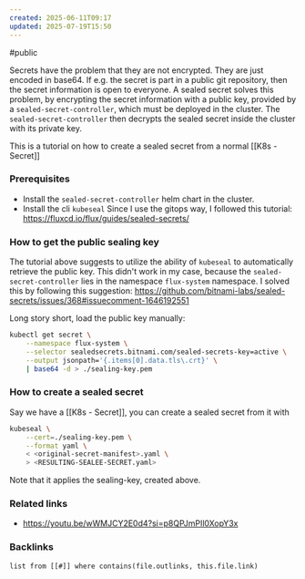 ```yaml
---
created: 2025-06-11T09:17
updated: 2025-07-19T15:50
---
```

#public

Secrets have the problem that they are not encrypted. They are just encoded in base64. If e.g. the secret is part in a public git repository, then the secret information is open to everyone. 
A sealed secret solves this problem, by encrypting the secret information with a public key, provided by a `sealed-secret-controller`, which must be deployed in the cluster. The `sealed-secret-controller` then decrypts the sealed secret inside the cluster with its private key.

This is a tutorial on how to create a sealed secret from a normal [[K8s - Secret]]

### Prerequisites
- Install the `sealed-secret-controller` helm chart in the cluster. 
- Install the cli `kubeseal`
Since I use the gitops way, I followed this tutorial: https://fluxcd.io/flux/guides/sealed-secrets/

### How to get the public sealing key
The tutorial above suggests to utilize the ability of `kubeseal` to automatically retrieve the public key. This didn't work in my case, because the `sealed-secret-controller` lies in the namespace `flux-system` namespace. I solved this by following this suggestion: https://github.com/bitnami-labs/sealed-secrets/issues/368#issuecomment-1646192551

Long story short, load the public key manually:
```bash
kubectl get secret \
	--namespace flux-system \
	--selector sealedsecrets.bitnami.com/sealed-secrets-key=active \
	--output jsonpath='{.items[0].data.tls\.crt}' \
	| base64 -d > ./sealing-key.pem
```

### How to create a sealed secret 
Say we have a [[K8s - Secret]], you can create a sealed secret from it with 
```bash
kubeseal \
	--cert=./sealing-key.pem \
	--format yaml \
	< <original-secret-manifest>.yaml \
	> <RESULTING-SEALEE-SECRET.yaml>
```
Note that it applies the sealing-key, created above. 

### Related links
- https://youtu.be/wWMJCY2E0d4?si=p8QPJmPIl0XopY3x


### Backlinks
```dataview 
list from [[#]] where contains(file.outlinks, this.file.link)
```

